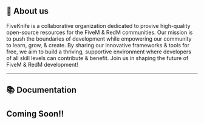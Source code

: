 ## 👋 About us
FiveKnife is a collaborative organization dedicated to provive high-quality open-source resources for the FiveM & RedM communities. Our mission is to push the boundaries of development while empowering our community to learn, grow, & create. By sharing our innovative frameworks & tools for free, we aim to build a thriving, supportive environment where developers of all skill levels can contribute & benefit. Join us in shaping the future of FiveM & RedM development!

---

## 📚 Documentation

## Coming Soon!!